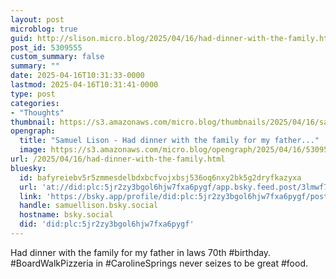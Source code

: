 ```yaml
---
layout: post
microblog: true
guid: http://slison.micro.blog/2025/04/16/had-dinner-with-the-family.html
post_id: 5309555
custom_summary: false
summary: ""
date: 2025-04-16T10:31:33-0000
lastmod: 2025-04-16T10:31:41-0000
type: post
categories:
- "Thoughts"
thumbnail: https://s3.amazonaws.com/micro.blog/thumbnails/2025/04/16/samuellison.com/396f21acd3b133f58dbca3c05e2c11ba.png
opengraph:
  title: "Samuel Lison - Had dinner with the family for my father..."
  image: https://s3.amazonaws.com/micro.blog/opengraph/2025/04/16/5309555.png
url: /2025/04/16/had-dinner-with-the-family.html
bluesky:
  id: bafyreiebv5r5zmmesdelbdxbcfvojxbsj536oq6nxy2bk5g2dryfkazyxa
  url: 'at://did:plc:5jr2zy3bgol6hjw7fxa6pygf/app.bsky.feed.post/3lmwf75wyus2u'
  link: 'https://bsky.app/profile/did:plc:5jr2zy3bgol6hjw7fxa6pygf/post/3lmwf75wyus2u'
  handle: samuellison.bsky.social
  hostname: bsky.social
  did: 'did:plc:5jr2zy3bgol6hjw7fxa6pygf'
---
```


Had dinner with the family for my father in laws 70th #birthday. #BoardWalkPizzeria in #CarolineSprings never seizes to be great #food.



